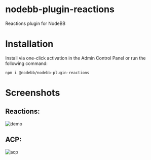 # nodebb-plugin-reactions
Reactions plugin for NodeBB

# Installation
Install via one-click activation in the Admin Control Panel or run the following command:

    npm i @nodebb/nodebb-plugin-reactions

# Screenshots

## Reactions:
![demo](./assets/demo.png)

## ACP:
![acp](./assets/acp.png)